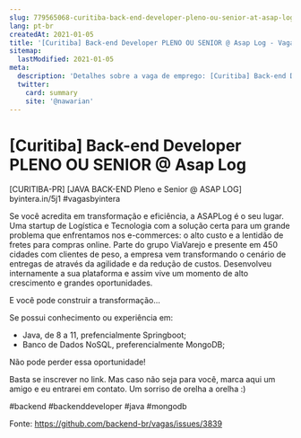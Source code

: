 ```yaml
---
slug: 779565068-curitiba-back-end-developer-pleno-ou-senior-at-asap-log
lang: pt-br
createdAt: 2021-01-05
title: '[Curitiba] Back-end Developer PLENO OU SENIOR @ Asap Log - Vaga de Emprego'
sitemap:
  lastModified: 2021-01-05
meta:
  description: 'Detalhes sobre a vaga de emprego: [Curitiba] Back-end Developer PLENO OU SENIOR @ Asap Log'
  twitter:
    card: summary
    site: '@nawarian'
---
```


# [Curitiba] Back-end Developer PLENO OU SENIOR @ Asap Log

[CURITIBA-PR] [JAVA BACK-END Pleno e Senior @ ASAP LOG] byintera.in/5j1 #vagasbyintera

Se você acredita em transformação e eficiência, a ASAPLog é o seu lugar. Uma startup de Logística e Tecnologia com a solução certa para um grande problema que enfrentamos nos e-commerces: o alto custo e a lentidão de fretes para compras online. Parte do grupo ViaVarejo e presente em 450 cidades com clientes de peso, a empresa vem transformando o cenário de entregas de através da agilidade e da redução de custos. Desenvolveu internamente a sua plataforma e assim vive um momento de alto crescimento e grandes oportunidades.

E você pode construir a transformação...

Se possui conhecimento ou experiência em:
- Java, de 8 a 11, prefencialmente Springboot;
- Banco de Dados NoSQL, preferencialmente MongoDB;

Não pode perder essa oportunidade!

Basta se inscrever no link. Mas caso não seja para você, marca aqui um amigo e eu entrarei em contato. Um sorriso de orelha a orelha :)

#backend #backenddeveloper #java #mongodb

Fonte: https://github.com/backend-br/vagas/issues/3839